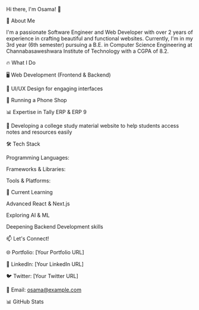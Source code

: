 Hi there, I'm Osama! 👋

🚀 About Me

I'm a passionate Software Engineer and Web Developer with over 2 years of experience in crafting beautiful and functional websites. Currently, I'm in my 3rd year (6th semester) pursuing a B.E. in Computer Science Engineering at Channabasaweshwara Institute of Technology with a CGPA of 8.2.

🔥 What I Do

🖥️ Web Development (Frontend & Backend)

🎨 UI/UX Design for engaging interfaces

📱 Running a Phone Shop

📊 Expertise in Tally ERP & ERP 9

📝 Developing a college study material website to help students access notes and resources easily

🛠️ Tech Stack

Programming Languages:

Frameworks & Libraries:

Tools & Platforms:

🌱 Current Learning

Advanced React & Next.js

Exploring AI & ML

Deepening Backend Development skills

📫 Let's Connect!

🌐 Portfolio: [Your Portfolio URL]

💼 LinkedIn: [Your LinkedIn URL]

🐦 Twitter: [Your Twitter URL]

📧 Email: osama@example.com

📊 GitHub Stats
